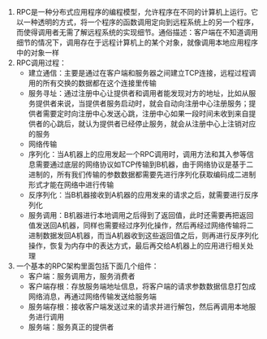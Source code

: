 1. RPC是一种分布式应用程序的编程模型，允许程序在不同的计算机上运行。它以一种透明的方式，将一个程序的函数调用定向到远程系统上的另一个程序，而使得调用者无需了解远程系统的实现细节。通俗描述：客户端在不知道调用细节的情况下，调用存在于远程计算机上的某个对象，就像调用本地应用程序中的对象一样
2. RPC调用过程：
   * 建立通信：主要是通过在客户端和服务器之间建立TCP连接，远程过程调用的所有交换的数据都在这个连接里传输
   * 服务寻址：通过注册中心让提供者和调用者能发现对方的地址，比如从服务提供者来说，当提供者服务启动时，就会自动向注册中心注册服务；提供者需要定时向注册中心发送心跳，注册中心如果一段时间未收到来自提供者的心跳后，就认为提供者已经停止服务，就会从注册中心上注销对应的服务
   * 网络传输
    - 序列化：当A机器上的应用发起一个RPC调用时，调用方法和其入参等信息需要通过底层的网络协议如TCP传输到B机器，由于网络协议是基于二进制的，所有我们传输的参数数据都需要先进行序列化获取编码成二进制形式才能在网络中进行传输
    - 反序列化：当B机器接收到A机器的应用发来的请求之后，就需要进行反序列化
   * 服务调用：B机器进行本地调用之后得到了返回值，此时还需要再把返回值发送回A机器，同样也需要经过序列化操作，然后再经过网络传输将二进制数据发回A机器，而当A机器收到这些返回值之后，则再进行反序列化操作，恢复为内存中的表达方式，最后再交给A机器上的应用进行相关处理
3. 一个基本的RPC架构里面包括下面几个组件：
   * 客户端：服务调用方，服务消费者
   * 客户端存根：存放服务端地址信息，将客户端的请求参数数据信息打包成网络消息，再通过网络传输发送给服务端
   * 服务端存根：接收客户端发送过来的请求并进行解包，然后再调用本地服务进行调用
   * 服务端：服务真正的提供者